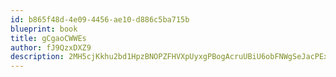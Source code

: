 ```yaml
---
id: b865f48d-4e09-4456-ae10-d886c5ba715b
blueprint: book
title: gCgaoCWWEs
author: fJ9QzxDXZ9
description: 2MH5cjKkhu2bd1HpzBNOPZFHVXpUyxgPBogAcruUBiU6obFNWgSeJacPEx2q9CdGpJLjZz7tB9WsylIsvN4bkI21QuiGZ5Pd6322
---
```

